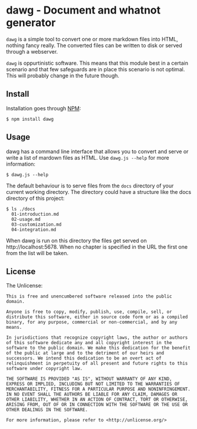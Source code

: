 # dawg - Document and whatnot generator

`dawg` is a simple tool to convert one or more markdown files into HTML, nothing fancy really. The converted files can be written to disk or served through a webserver.

`dawg` is oppurtinistic software. This means that this module best in a certain scenario and that few safeguards are in place this scenario is not optimal. This will probably change in the future though.

## Install

Installation goes through [NPM](http://npmjs.org):

```
$ npm install dawg
```

## Usage

dawg has a command line interface that allows you to convert and serve or write a list of mardown files as HTML. Use `dawg.js --help` for more information:

```
$ dawg.js --help
```

The default behaviour is to serve files from the `docs` directory of your current working directory. The directory could have a structure like the docs directory of this project:

```
$ ls ./docs
  01-introduction.md
  02-usage.md
  03-customization.md
  04-integration.md
```

When dawg is run on this directory the files get served on http://localhost:5678. When no chapter is specified in the
URL the first one from the list will be taken.

## License

The Unlicense:

    This is free and unencumbered software released into the public domain.

    Anyone is free to copy, modify, publish, use, compile, sell, or
    distribute this software, either in source code form or as a compiled
    binary, for any purpose, commercial or non-commercial, and by any
    means.

    In jurisdictions that recognize copyright laws, the author or authors
    of this software dedicate any and all copyright interest in the
    software to the public domain. We make this dedication for the benefit
    of the public at large and to the detriment of our heirs and
    successors. We intend this dedication to be an overt act of
    relinquishment in perpetuity of all present and future rights to this
    software under copyright law.

    THE SOFTWARE IS PROVIDED "AS IS", WITHOUT WARRANTY OF ANY KIND,
    EXPRESS OR IMPLIED, INCLUDING BUT NOT LIMITED TO THE WARRANTIES OF
    MERCHANTABILITY, FITNESS FOR A PARTICULAR PURPOSE AND NONINFRINGEMENT.
    IN NO EVENT SHALL THE AUTHORS BE LIABLE FOR ANY CLAIM, DAMAGES OR
    OTHER LIABILITY, WHETHER IN AN ACTION OF CONTRACT, TORT OR OTHERWISE,
    ARISING FROM, OUT OF OR IN CONNECTION WITH THE SOFTWARE OR THE USE OR
    OTHER DEALINGS IN THE SOFTWARE.

    For more information, please refer to <http://unlicense.org/>
